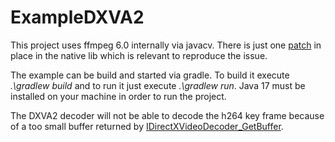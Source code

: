 # ExampleDXVA2
This project uses ffmpeg 6.0 internally via javacv. There is just one [patch](https://github.com/bytedeco/javacpp-presets/commit/63acf680ef0d95cbdda1b3840450e4333a78bde0#diff-8824bdfae6ac233bb3ae63d4cabbb078313c3296a4fcc9f8612ed858b158aa5fR123) in place in the native lib which is relevant to reproduce the issue.

The example can be build and started via gradle. To build it execute *.\gradlew build* and to run it just execute *.\gradlew run*. Java 17 must be installed on your machine in order to run the project.

The DXVA2 decoder will not be able to decode the h264 key frame because of a too small buffer returned by [IDirectXVideoDecoder_GetBuffer](https://github.com/FFmpeg/FFmpeg/blob/9d70e74d255dbe37af52b0efffc0f93fd7cb6103/libavcodec/dxva2.c#L817).
